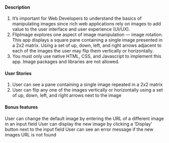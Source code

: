 #### Description
1. It’s important for Web Developers to understand the basics of manipulating images since rich web applications rely on images to add value to the user interface and user experience (UI/UX).
2. FlipImage explores one aspect of image manipulation — image rotation. This app displays a square pane containing a single image presented in a 2x2 matrix. Using a set of up, down, left, and right arrows adjacent to each of the images the user may flip them vertically or horizontally.
3. You must only use native HTML, CSS, and Javascript to implement this app. Image packages and libraries are not allowed.
#### User Stories
1. User can see a pane containing a single image repeated in a 2x2 matrix
2. User can flip any one of the images vertically or horizontally using a set of up, down, left, and right arrows next to the image
#### Bonus features
User can change the default image by entering the URL of a different image in an input field
User can display the new image by clicking a ‘Display’ button next to the input field
User can see an error message if the new images URL is not found